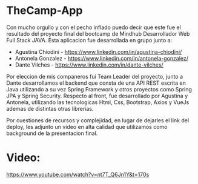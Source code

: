 # TheCamp-App

Con mucho orgullo y con el pecho inflado puedo decir que este fue el resultado del proyecto final del bootcamp de Mindhub Desarrollador Web Full Stack JAVA.
Esta aplicacion fue desarrollada en grupo junto a:
  - Agustina Chiodini - https://www.linkedin.com/in/agustina-chiodini/
  - Antonela Gonzalez - https://www.linkedin.com/in/antonela-gonzalez/
  - Dante Vilches - https://www.linkedin.com/in/dante-vilches/
  
  Por eleccion de mis companeros fui Team Leader del proyecto, junto a Dante desarrollamos el backend que consta de una API REST escrita en Java utilizando a su vez Spring Framework y otros proyectos como Spring JPA y Spring Security.
  Respecto al front, fue desarrollado por Agustina y Antonela, utilizando las tecnologicas Html, Css, Bootstrap, Axios y VueJs ademas de distintas otras librerias.
  
  Por cuestiones de recursos y complejidad, en lugar de dejarles el link del deploy, les adjunto un video en alta calidad que utilizamos como background de la presentacion final.
  
 # Video:
 https://www.youtube.com/watch?v=nt7T_Q6Jn1Y&t=170s
